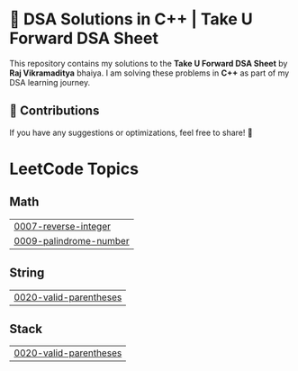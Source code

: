 # 🚀 DSA Solutions in C++ | Take U Forward DSA Sheet  

This repository contains my solutions to the **Take U Forward DSA Sheet** by **Raj Vikramaditya** bhaiya. I am solving these problems in **C++** as part of my DSA learning journey.  

## 🤝 Contributions  
If you have any suggestions or optimizations, feel free to share! 🚀  

<!---LeetCode Topics Start-->
# LeetCode Topics
## Math
|  |
| ------- |
| [0007-reverse-integer](https://github.com/solomon-2105/DSA/tree/master/0007-reverse-integer) |
| [0009-palindrome-number](https://github.com/solomon-2105/DSA/tree/master/0009-palindrome-number) |
## String
|  |
| ------- |
| [0020-valid-parentheses](https://github.com/solomon-2105/DSA/tree/master/0020-valid-parentheses) |
## Stack
|  |
| ------- |
| [0020-valid-parentheses](https://github.com/solomon-2105/DSA/tree/master/0020-valid-parentheses) |
<!---LeetCode Topics End-->